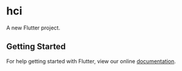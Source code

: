# hci

A new Flutter project.

## Getting Started

For help getting started with Flutter, view our online
[documentation](https://flutter.io/).
